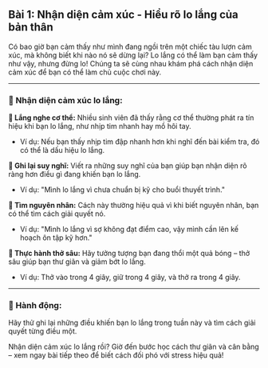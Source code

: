 ## Bài 1: Nhận diện cảm xúc - Hiểu rõ lo lắng của bản thân

Có bao giờ bạn cảm thấy như mình đang ngồi trên một chiếc tàu lượn cảm xúc, mà không biết khi nào nó sẽ dừng lại? Lo lắng có thể làm bạn cảm thấy như vậy, nhưng đừng lo! Chúng ta sẽ cùng nhau khám phá cách nhận diện cảm xúc để bạn có thể làm chủ cuộc chơi này.

---

### 📌 Nhận diện cảm xúc lo lắng:

**🔹 Lắng nghe cơ thể:**
Nhiều sinh viên đã thấy rằng cơ thể thường phát ra tín hiệu khi bạn lo lắng, như nhịp tim nhanh hay mồ hôi tay.

- Ví dụ: Nếu bạn thấy nhịp tim đập nhanh hơn khi nghĩ đến bài kiểm tra, đó có thể là dấu hiệu lo lắng.

**🔹 Ghi lại suy nghĩ:**
Viết ra những suy nghĩ của bạn giúp bạn nhận diện rõ ràng hơn điều gì đang khiến bạn lo lắng.

- Ví dụ: "Mình lo lắng vì chưa chuẩn bị kỹ cho buổi thuyết trình."

**🔹 Tìm nguyên nhân:**
Cách này thường hiệu quả vì khi biết nguyên nhân, bạn có thể tìm cách giải quyết nó.

- Ví dụ: "Mình lo lắng vì sợ không đạt điểm cao, vậy mình cần lên kế hoạch ôn tập kỹ hơn."

**🔹 Thực hành thở sâu:**
Hãy tưởng tượng bạn đang thổi một quả bóng – thở sâu giúp bạn thư giãn và giảm bớt lo lắng.

- Ví dụ: Thở vào trong 4 giây, giữ trong 4 giây, và thở ra trong 4 giây.

---

### 🚀 Hành động:

Hãy thử ghi lại những điều khiến bạn lo lắng trong tuần này và tìm cách giải quyết từng điều một.

Nhận diện cảm xúc lo lắng rồi? Giờ đến bước học cách thư giãn và cân bằng – xem ngay bài tiếp theo để biết cách đối phó với stress hiệu quả!